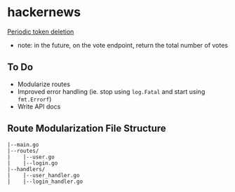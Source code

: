 # hackernews

[Periodic token deletion](https://chatgpt.com/s/t_68601c424ef8819187259e6afde1c01e)

* note: in the future, on the vote endpoint, return the total number of votes

## To Do
* Modularize routes
* Improved error handling (ie. stop using `log.Fatal` and start using `fmt.Errorf`)
* Write API docs

## Route Modularization File Structure

```
|--main.go
|--routes/
|    |--user.go
|    |--login.go
|--handlers/
|    |--user_handler.go
|    |--login_handler.go
```